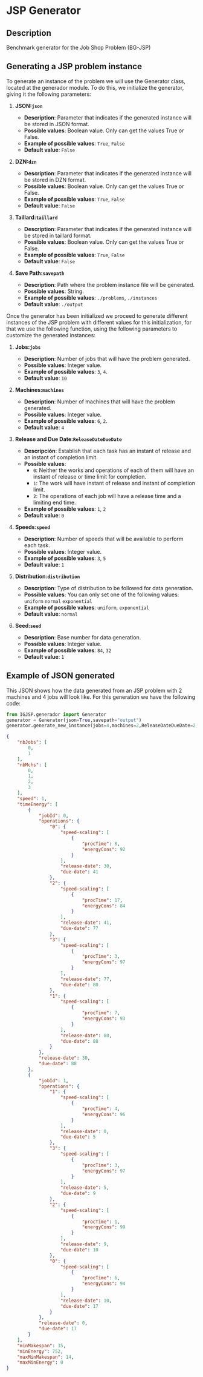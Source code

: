 # JSP Generator

## Description
Benchmark generator for the Job Shop Problem (BG-JSP)

## Generating a JSP problem instance

To generate an instance of the problem we will use the Generator class, located at the generador module.
To do this, we initialize the generator, giving it the following parameters:

1. **JSON:`json`**
   - **Description**: Parameter that indicates if the generated instance will be stored in JSON format.
   - **Possible values**: Boolean value. Only can get the values True or False.
   - **Example of possible values**: `True`, `False`
   - **Default value**: `False`

2. **DZN:`dzn`**
   - **Description**: Parameter that indicates if the generated instance will be stored in DZN format.
   - **Possible values**: Boolean value. Only can get the values True or False.
   - **Example of possible values**: `True`, `False`
   - **Default value**: `False`

3. **Taillard:`taillard`**
   - **Description**: Parameter that indicates if the generated instance will be stored in taillard format.
   - **Possible values**: Boolean value. Only can get the values True or False.
   - **Example of possible values**: `True`, `False`
   - **Default value**: `False`

4. **Save Path:`savepath`**
   - **Description**: Path where the problem instance file will be generated. 
   - **Possible values**: String.
   - **Example of possible values**: `./problems`, `./instances`
   - **Default value**: `./output`


Once the generator has been initialized we proceed to generate different instances of the JSP problem with different values for this initialization, for that we use the following function, using the following parameters to customize the generated instances:

1. **Jobs:`jobs`**
   - **Description**: Number of jobs that will have the problem generated.
   - **Possible values**: Integer value.
   - **Example of possible values**: `3`, `4`.
   - **Default value**: `10`

2. **Machines:`machines`**
   - **Description**: Number of machines that will have the problem generated.
   - **Possible values**: Integer value.
   - **Example of possible values**: `6`, `2`.
   - **Default value**: `4`

3. **Release and Due Date:`ReleaseDateDueDate`**
   - **Descripción**: Establish that each task has an instant of release and an instant of completion limit.
   - **Possible values**: 
      - `0`: Neither the works and operations of each of them will have an instant of release or time limit for completion.
      - `1`: The work will have instant of release and instant of completion limit.
      - `2`: The operations of each job will have a release time and a limiting end time.
   - **Example of possible values**: `1`, `2`
   - **Default value**: `0`

4. **Speeds:`speed`**
   - **Description**: Number of speeds that will be available to perform each task.
   - **Possible values**: Integer value.
   - **Example of possible values**: `3`, `5`
   - **Default value**: `1`

5. **Distribution:`distribution`**
   - **Description**: Type of distribution to be followed for data generation.
   - **Possible values**: You can only set one of the following values: `uniform` `normal` `exponential`
   - **Example of possible values**: `uniform`, `exponential`
   - **Default value**: `normal`

6. **Seed:`seed`**
   - **Description**: Base number for data generation.
   - **Possible values**: Integer value.
   - **Example of possible values**: `84`, `32`
   - **Default value**: `1`

## Example of JSON generated

This JSON shows how the data generated from an JSP problem with 2 machines and 4 jobs will look like. For this generation we have the following code:
``` python
from IGJSP.generador import Generator
generator = Generator(json=True,savepath="output")
generator.generate_new_instance(jobs=4,machines=2,ReleaseDateDueDate=2,distribution="exponential",seed=53) 
```

```json
{
    "nbJobs": [
        0,
        1
    ],
    "nbMchs": [
        0,
        1,
        2,
        3
    ],
    "speed": 1,
    "timeEnergy": [
        {
            "jobId": 0,
            "operations": {
                "0": {
                    "speed-scaling": [
                        {
                            "procTime": 8,
                            "energyCons": 92
                        }
                    ],
                    "release-date": 30,
                    "due-date": 41
                },
                "2": {
                    "speed-scaling": [
                        {
                            "procTime": 17,
                            "energyCons": 84
                        }
                    ],
                    "release-date": 41,
                    "due-date": 77
                },
                "3": {
                    "speed-scaling": [
                        {
                            "procTime": 3,
                            "energyCons": 97
                        }
                    ],
                    "release-date": 77,
                    "due-date": 80
                },
                "1": {
                    "speed-scaling": [
                        {
                            "procTime": 7,
                            "energyCons": 93
                        }
                    ],
                    "release-date": 80,
                    "due-date": 88
                }
            },
            "release-date": 30,
            "due-date": 88
        },
        {
            "jobId": 1,
            "operations": {
                "1": {
                    "speed-scaling": [
                        {
                            "procTime": 4,
                            "energyCons": 96
                        }
                    ],
                    "release-date": 0,
                    "due-date": 5
                },
                "3": {
                    "speed-scaling": [
                        {
                            "procTime": 3,
                            "energyCons": 97
                        }
                    ],
                    "release-date": 5,
                    "due-date": 9
                },
                "2": {
                    "speed-scaling": [
                        {
                            "procTime": 1,
                            "energyCons": 99
                        }
                    ],
                    "release-date": 9,
                    "due-date": 10
                },
                "0": {
                    "speed-scaling": [
                        {
                            "procTime": 6,
                            "energyCons": 94
                        }
                    ],
                    "release-date": 10,
                    "due-date": 17
                }
            },
            "release-date": 0,
            "due-date": 17
        }
    ],
    "minMakespan": 35,
    "minEnergy": 752,
    "maxMinMakespan": 14,
    "maxMinEnergy": 0
}
```
